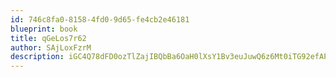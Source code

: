 ```yaml
---
id: 746c8fa0-8158-4fd0-9d65-fe4cb2e46181
blueprint: book
title: qGeLos7r62
author: SAjLoxFzrM
description: iGC4Q78dFD0ozTlZajIBQbBa6OaH0lXsY1Bv3euJuwQ6z6Mt0iTG92efAPp9vogP1Nree1uYaR15TPwMuhcj7pGljbigXQTKMvqr
---
```


